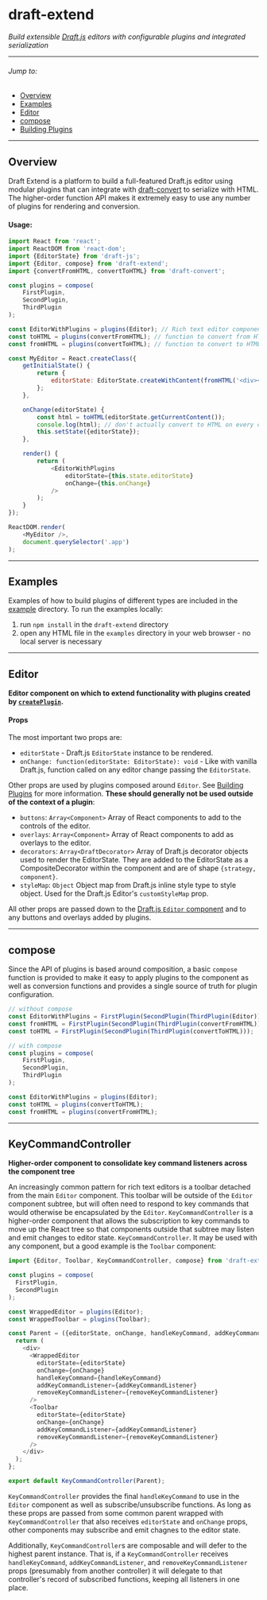 # draft-extend
*Build extensible [Draft.js](http://draftjs.org) editors with configurable plugins and integrated serialization*

***

###### Jump to:
- [Overview](#overview)
- [Examples](#examples)
- [Editor](#editor)
- [compose](#compose)
- [Building Plugins](building-plugins.md)

***

## Overview
Draft Extend is a platform to build a full-featured Draft.js editor using modular plugins that can integrate with [draft-convert](http://github.com/HubSpot/draft-convert) to serialize with HTML. The higher-order function API makes it extremely easy to use any number of plugins for rendering and conversion.

#### Usage:
```javascript
import React from 'react';
import ReactDOM from 'react-dom';
import {EditorState} from 'draft-js';
import {Editor, compose} from 'draft-extend';
import {convertFromHTML, convertToHTML} from 'draft-convert';

const plugins = compose(
    FirstPlugin,
    SecondPlugin,
    ThirdPlugin
);

const EditorWithPlugins = plugins(Editor); // Rich text editor component with plugin functionality
const toHTML = plugins(convertFromHTML); // function to convert from HTML including plugin functionality
const fromHTML = plugins(convertToHTML); // function to convert to HTML including plugin functionality

const MyEditor = React.createClass({
    getInitialState() {
        return {
            editorState: EditorState.createWithContent(fromHTML('<div></div>'))
        };
    },

    onChange(editorState) {
        const html = toHTML(editorState.getCurrentContent());
        console.log(html); // don't actually convert to HTML on every change!
        this.setState({editorState});
    },

    render() {
        return (
            <EditorWithPlugins
                editorState={this.state.editorState}
                onChange={this.onChange}
            />
        );
    }
});

ReactDOM.render(
    <MyEditor />,
    document.querySelector('.app')
);
```

***

## Examples

Examples of how to build plugins of different types are included in the [example](example/) directory. To run the examples locally:

1. run `npm install` in the `draft-extend` directory
2. open any HTML file in the `examples` directory in your web browser - no local server is necessary

***

## Editor
**Editor component on which to extend functionality with plugins created by [`createPlugin`](#createplugin).**

#### Props
The most important two props are:
- `editorState` - Draft.js `EditorState` instance to be rendered.
- `onChange: function(editorState: EditorState): void` - Like with vanilla Draft.js, function called on any editor change passing the `EditorState`.

Other props are used by plugins composed around `Editor`. See [Building Plugins](building-plugins.md) for more information. **These should generally not be used outside of the context of a plugin**:
- `buttons`: `Array<Component>` Array of React components to add to the controls of the editor.
- `overlays`: `Array<Component>` Array of React components to add as overlays to the editor.
- `decorators`: `Array<DraftDecorator>` Array of Draft.js decorator objects used to render the EditorState. They are added to the EditorState as a CompositeDecorator within the component and are of shape `{strategy, component}`.
- `styleMap`: `Object` Object map from Draft.js inline style type to style object. Used for the Draft.js Editor's `customStyleMap` prop.

All other props are passed down to the [Draft.js `Editor` component](https://facebook.github.io/draft-js/docs/api-reference-editor.html) and to any buttons and overlays added by plugins.

***

## compose
Since the API of plugins is based around composition, a basic `compose` function is provided to make it easy to apply plugins to the component as well as conversion functions and provides a single source of truth for plugin configuration.
```javascript
// without compose
const EditorWithPlugins = FirstPlugin(SecondPlugin(ThirdPlugin(Editor)));
const fromHTML = FirstPlugin(SecondPlugin(ThirdPlugin(convertFromHTML)));
const toHTML = FirstPlugin(SecondPlugin(ThirdPlugin(convertToHTML)));

// with compose
const plugins = compose(
    FirstPlugin,
    SecondPlugin,
    ThirdPlugin
);

const EditorWithPlugins = plugins(Editor);
const toHTML = plugins(convertToHTML);
const fromHTML = plugins(convertFromHTML);
```

***

## KeyCommandController
**Higher-order component to consolidate key command listeners across the component tree**

An increasingly common pattern for rich text editors is a toolbar detached from the main `Editor` component. This toolbar will be outside of the `Editor` component subtree, but will often need to respond to key commands that would otherwise be encapsulated by the `Editor`. `KeyCommandController` is a higher-order component that allows the subscription to key commands to move up the React tree so that components outside that subtree may listen and emit changes to editor state. `KeyCommandController`. It may be used with any component, but a good example is the `Toolbar` component:

```javascript
import {Editor, Toolbar, KeyCommandController, compose} from 'draft-extend';

const plugins = compose(
  FirstPlugin,
  SecondPlugin
);

const WrappedEditor = plugins(Editor);
const WrappedToolbar = plugins(Toolbar);

const Parent = ({editorState, onChange, handleKeyCommand, addKeyCommandListener, removeKeyCommandListener}) => {
  return (
    <div>
      <WrappedEditor
        editorState={editorState}
        onChange={onChange}
        handleKeyCommand={handleKeyCommand}
        addKeyCommandListener={addKeyCommandListener}
        removeKeyCommandListener={removeKeyCommandListener}
      />
      <Toolbar
        editorState={editorState}
        onChange={onChange}
        addKeyCommandListener={addKeyCommandListener}
        removeKeyCommandListener={removeKeyCommandListener}
      />
    </div>
  );
};

export default KeyCommandController(Parent);
```

`KeyCommandController` provides the final `handleKeyCommand` to use in the `Editor` component as well as subscribe/unsubscribe functions. As long as these props are passed from some common parent wrapped with `KeyCommandController` that also receives `editorState` and `onChange` props, other components may subscribe and emit chagnes to the editor state.

Additionally, `KeyCommandController`s are composable and will defer to the highest parent instance. That is, if a `KeyCommandController` receives `handleKeyCommand`, `addKeyCommandListener`, and `removeKeyCommandListener` props (presumably from another controller) it will delegate to that controller's record of subscribed functions, keeping all listeners in one place.

